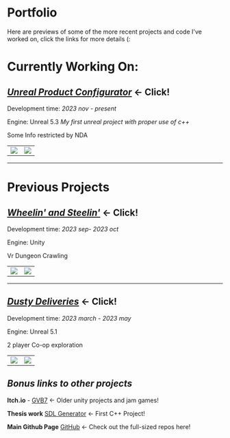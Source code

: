 # Portfolio
Here are previews of some of the more recent projects and code I've worked on, click the links for more details (:

# Currently Working On:

## [***Unreal Product Configurator***](UnrealProductConfigurator#unreal-product-configurator) <- Click!

Development time: *2023 nov - present*

Engine: Unreal 5.3
*My first unreal project with proper use of c++*

Some Info restricted by NDA

<table>
  <tr>
    <td width="50%"><img src="Images\.png" /></td>
    <td width="50%"><img src="Images\.png" /></td>
  </tr>
</table>

----

# Previous Projects

## [***Wheelin' and Steelin'***](Wheelin'andSteelin'#wheelin-and-steelin) <- Click!

Development time: *2023 sep- 2023 oct*

Engine: Unity

Vr Dungeon Crawling

<table>
  <tr>
    <td width="50%"><img src="Images\.png" /></td>
    <td width="50%"><img src="Images\.png" /></td>
  </tr>
</table>

----

## [***Dusty Deliveries***](DustyDeliveries#dusty-deliveries) <- Click!

Development time: *2023 march - 2023 may*

Engine: Unreal 5.1

2 player Co-op exploration

<table>
  <tr>
    <td width="50%"><img src="Images\.png" /></td>
    <td width="50%"><img src="Images\.png" /></td>
  </tr>
</table>


## *Bonus links to other projects*

**Itch.io** - [GVB7](https://gvb7.itch.io/) <- Older unity projects and jam games!

**Thesis work** [SDL Generator](https://github.com/GBaath/SDL2-IslandGen-Examensarbete) <- First C++ Project!

**Main Github Page** [GitHub](https://github.com/GBaath) <- Check out the full-sized repos here!

